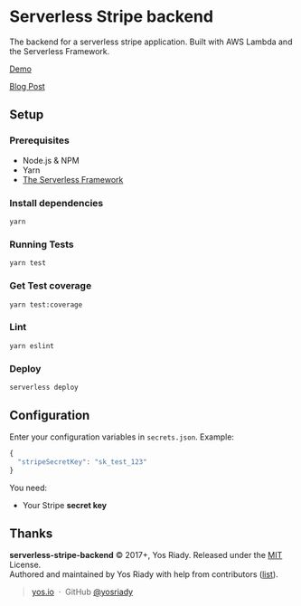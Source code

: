 # Serverless Stripe backend

The backend for a serverless stripe application.
Built with AWS Lambda and the Serverless Framework.

[Demo](https://serverless-stripe-frontend-xlknvwjjlv.now.sh)

[Blog Post](https://yos.io/2017/06/22/serverless-stripe/)

## Setup

### Prerequisites

- Node.js & NPM
- Yarn
- [The Serverless Framework](https://serverless.com/framework/)

### Install dependencies

```
yarn
```

### Running Tests

```
yarn test
```

### Get Test coverage

```
yarn test:coverage
```

### Lint

```
yarn eslint
```

### Deploy

```
serverless deploy
```

## Configuration

Enter your configuration variables in `secrets.json`. Example:

```javascript
{
  "stripeSecretKey": "sk_test_123"
}
```

You need:

- Your Stripe **secret key**

## Thanks

**serverless-stripe-backend** © 2017+, Yos Riady. Released under the [MIT] License.<br>
Authored and maintained by Yos Riady with help from contributors ([list][contributors]).

> [yos.io](http://yos.io) &nbsp;&middot;&nbsp;
> GitHub [@yosriady](https://github.com/yosriady)

[MIT]: http://mit-license.org/
[contributors]: http://github.com/yosriady/serverless-stripe-backend/contributors
